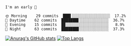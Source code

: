 <!--START_SECTION:productive-box-in-readme-->
```text
I'm an early 🐥

🌞 Morning    29 commits  ███▌░░░░░░░░░░░░░░░░░  17.2%
🌆 Daytime    62 commits  ███████▋░░░░░░░░░░░░░  36.7%
🌃 Evening    15 commits  █▊░░░░░░░░░░░░░░░░░░░   8.9%
🌚 Night      63 commits  ███████▊░░░░░░░░░░░░░  37.3%
```
<!--END_SECTION:productive-box-in-readme-->
[![Anurag's GitHub stats](https://github-readme-stats.vercel.app/api?username=tykeaboyloy&count_private=true&theme=vue-dark&show_icons=true&bg_color=00000000)](https://github.com/anuraghazra/github-readme-stats)
[![Top Langs](https://github-readme-stats.vercel.app/api/top-langs/?username=tykeaboyloy&layout=compact&theme=vue-dark&langs_count=8&bg_color=00000000)](https://github.com/anuraghazra/github-readme-stats)
